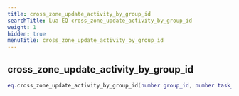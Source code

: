 ```yaml
---
title: cross_zone_update_activity_by_group_id
searchTitle: Lua EQ cross_zone_update_activity_by_group_id
weight: 1
hidden: true
menuTitle: cross_zone_update_activity_by_group_id
---
```

## cross_zone_update_activity_by_group_id
```lua
eq.cross_zone_update_activity_by_group_id(number group_id, number task_id, number activity_id) -- void
```
